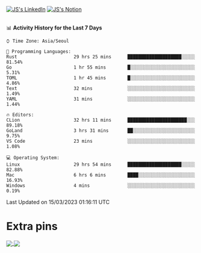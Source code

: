 
[![JS's LinkedIn](https://img.shields.io/badge/LinkedIn-blue?style=for-the-badge&logo=linkedin)](https://www.linkedin.com/in/jaeseung-lee-5a2a32139/) 
[![JS's Notion](https://img.shields.io/badge/Notion-black?style=for-the-badge&logo=notion)](https://bit.ly/ljswiki1) <br><br>
<!-- ![JS's GitHub stats](https://github-readme-stats-lemon-five.vercel.app/api?username=tkxkd0159&hide=contribs,prs,stars,issues&show_icons=true&theme=react&include_all_commits=true)   -->
<!-- ![Top Langs](https://github-readme-stats-lemon-five.vercel.app/api/top-langs/?username=tkxkd0159&layout=compact&hide=jupyter%20notebook,scss,html,css&langs_count=10)  -->


<!--START_SECTION:waka-->
📊 **Activity History for the Last 7 Days** 

```text
⌚︎ Time Zone: Asia/Seoul

💬 Programming Languages: 
Rust                     29 hrs 25 mins      ████████████████████░░░░░   81.54% 
Go                       1 hr 55 mins        █░░░░░░░░░░░░░░░░░░░░░░░░   5.31% 
TOML                     1 hr 45 mins        █░░░░░░░░░░░░░░░░░░░░░░░░   4.86% 
Text                     32 mins             ░░░░░░░░░░░░░░░░░░░░░░░░░   1.49% 
YAML                     31 mins             ░░░░░░░░░░░░░░░░░░░░░░░░░   1.44%

🔥 Editors: 
CLion                    32 hrs 11 mins      ██████████████████████░░░   89.18% 
GoLand                   3 hrs 31 mins       ██░░░░░░░░░░░░░░░░░░░░░░░   9.75% 
VS Code                  23 mins             ░░░░░░░░░░░░░░░░░░░░░░░░░   1.08%

💻 Operating System: 
Linux                    29 hrs 54 mins      ████████████████████░░░░░   82.88% 
Mac                      6 hrs 6 mins        ████░░░░░░░░░░░░░░░░░░░░░   16.93% 
Windows                  4 mins              ░░░░░░░░░░░░░░░░░░░░░░░░░   0.19%

```


 Last Updated on 15/03/2023 01:16:11 UTC
<!--END_SECTION:waka-->

# Extra pins
<a href="https://github.com/tkxkd0159/tkxkd0159.github.io">
  <img align="center" src="https://github-readme-stats-lemon-five.vercel.app/api/pin/?username=tkxkd0159&repo=nft-card-game&theme=react" />
</a>
<a href="https://github.com/tkxkd0159/dsalgo">
  <img align="center" src="https://github-readme-stats-lemon-five.vercel.app/api/pin/?username=tkxkd0159&repo=dsalgo&theme=react" />
</a>

<!---
- 🔭 I’m currently working on ...
- 🌱 I’m currently learning blockchain and distributed network
- 👯 I’m looking to collaborate on ...
- 🤔 I’m looking for help with ...
- 💬 Ask me about ...
- 📫 How to reach me: ...
- 😄 Pronouns: ...
- ⚡ Fun fact: ...
-->
